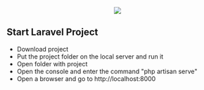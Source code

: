 <p align="center"><img src="https://laravel.com/assets/img/components/logo-laravel.svg"></p>

## Start Laravel Project

<p align="center">
 <ul>
     <li>Download project</li>
     <li>Рut the project folder on the local server and run it</li>
     <li>Open folder with project</li>
     <li>Оpen the console and enter the command "php artisan serve"</li>
     <li>Open a browser and go to http://localhost:8000</li>
</ul>
</p>
